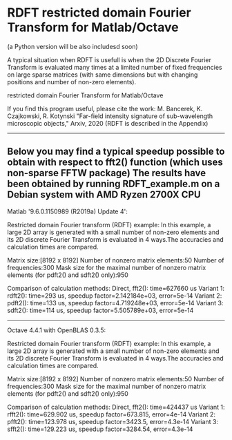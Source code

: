 # RDFT  restricted domain Fourier Transform for Matlab/Octave
(a Python version will be also includesd soon)

A typical situation when RDFT is usefull is when the 2D Discrete Fourier 
Transform is evaluated many times at a limited number of fixed 
frequencies on large sparse matrices (with same dimensions but with
changing positions and number of non-zero elements).

 restricted domain Fourier Transform for Matlab/Octave

If you find this program useful, please cite the work: M. Bancerek, K. Czajkowski, R. Kotynski "Far-field intensity signature of sub-wavelength microscopic objects," Arxiv, 2020   (RDFT is described in the Appendix)


----------------------------------------------------------------------------------------------------------------------------
Below you may find a typical speedup possible to obtain with respect to fft2() function (which uses non-sparse FFTW package)
The results have been obtained by running RDFT_example.m on a Debian system with AMD Ryzen 2700X CPU
-------------------------------------------------------------------------------------------
Matlab '9.6.0.1150989 (R2019a) Update 4':

Restricted domain Fourier transform (RDFT) example:
In this example, a large 2D array is generated with a small number of non-zero elements
 and its 2D discrete Fourier Transform is evaluated in 4 ways.The accuracies and calculation times
are compared.

Matrix size:[8192 x 8192]
Number of nonzero matrix elements:50
Number of frequencies:300
Mask size for the maximal number of nonzero matrix elements (for pdft2() and sdft2() only):950

Comparison of calculation methods:
Direct,  	  fft2():	 time=627660 us
Variant 1: 	 rdft2():	 time=293 us, speedup factor=2.142184e+03, error=5e-14
Variant 2: 	 pdft2():	 time=133 us, speedup factor=4.719248e+03, error=5e-14
Variant 3: 	 sdft2():	 time=114 us, speedup factor=5.505789e+03, error=5e-14

-------------------------------------------------------------------------------------------
Octave 4.4.1 with OpenBLAS 0.3.5:

Restricted domain Fourier transform (RDFT) example:
In this example, a large 2D array is generated with a small number of non-zero elements
 and its 2D discrete Fourier Transform is evaluated in 4 ways.The accuracies and calculation times
are compared.

Matrix size:[8192 x 8192]
Number of nonzero matrix elements:50
Number of frequencies:300
Mask size for the maximal number of nonzero matrix elements (for pdft2() and sdft2() only):950

Comparison of calculation methods:
Direct,           fft2():        time=424437 us
Variant 1:       rfft2():        time=629.902 us, speedup factor=673.815, error=4e-14
Variant 2:       pfft2():        time=123.978 us, speedup factor=3423.5, error=4.3e-14
Variant 3:       sfft2():        time=129.223 us, speedup factor=3284.54, error=4.3e-14


